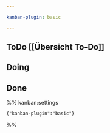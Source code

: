 ```yaml
---

kanban-plugin: basic

---
```


## ToDo [[Übersicht To-Do]]



## Doing



## Done





%% kanban:settings
```
{"kanban-plugin":"basic"}
```
%%